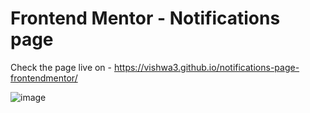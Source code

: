 # Frontend Mentor - Notifications page

Check the page live on - https://vishwa3.github.io/notifications-page-frontendmentor/

![image](https://github.com/vishwa3/notifications-page-frontendmentor/assets/51976976/e338f605-3461-43b3-867c-b2cdee8fd176)

